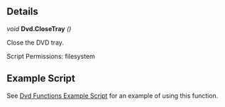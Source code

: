 ## Details

_void_ **Dvd.CloseTray** _()_

Close the DVD tray.

Script Permissions: filesystem

## Example Script

See [Dvd Functions Example Script](./example-scripts/ExampleDvdFunctions/Main.lua) for an example of using this function.
